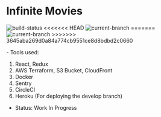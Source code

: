 # Infinite Movies

<p align="left"> 
<img src="https://img.shields.io/circleci/build/github/DibyajyotiMishra/InfiniteMovies/develop" alt="build-status" />
<<<<<<< HEAD
<img src="https://img.shields.io/badge/branch-staging-%23F4BE2C" alt="current-branch" />
=======
<img src="https://img.shields.io/badge/branch-master-%23EF5354" alt="current-branch" />
>>>>>>> 3645aba269d0a84a774cb9551ce8d8bdbd2c0660
</p>
- Tools used:

1. React, Redux
2. AWS Terraform, S3 Bucket, CloudFront
3. Docker
4. Sentry
5. CircleCI
6. Heroku (For deploying the develop branch)

- Status: Work In Progress
